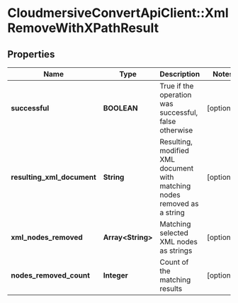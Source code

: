 # CloudmersiveConvertApiClient::XmlRemoveWithXPathResult

## Properties
Name | Type | Description | Notes
------------ | ------------- | ------------- | -------------
**successful** | **BOOLEAN** | True if the operation was successful, false otherwise | [optional] 
**resulting_xml_document** | **String** | Resulting, modified XML document with matching nodes removed as a string | [optional] 
**xml_nodes_removed** | **Array&lt;String&gt;** | Matching selected XML nodes as strings | [optional] 
**nodes_removed_count** | **Integer** | Count of the matching results | [optional] 


